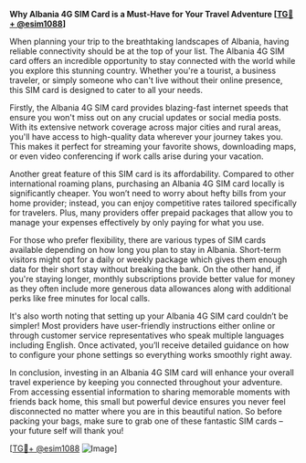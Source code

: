 **Why Albania 4G SIM Card is a Must-Have for Your Travel Adventure [[TG💪+ @esim1088](https://t.me/s/esim1088)]**

When planning your trip to the breathtaking landscapes of Albania, having reliable connectivity should be at the top of your list. The Albania 4G SIM card offers an incredible opportunity to stay connected with the world while you explore this stunning country. Whether you're a tourist, a business traveler, or simply someone who can't live without their online presence, this SIM card is designed to cater to all your needs.

Firstly, the Albania 4G SIM card provides blazing-fast internet speeds that ensure you won't miss out on any crucial updates or social media posts. With its extensive network coverage across major cities and rural areas, you'll have access to high-quality data wherever your journey takes you. This makes it perfect for streaming your favorite shows, downloading maps, or even video conferencing if work calls arise during your vacation.

Another great feature of this SIM card is its affordability. Compared to other international roaming plans, purchasing an Albania 4G SIM card locally is significantly cheaper. You won’t need to worry about hefty bills from your home provider; instead, you can enjoy competitive rates tailored specifically for travelers. Plus, many providers offer prepaid packages that allow you to manage your expenses effectively by only paying for what you use.

For those who prefer flexibility, there are various types of SIM cards available depending on how long you plan to stay in Albania. Short-term visitors might opt for a daily or weekly package which gives them enough data for their short stay without breaking the bank. On the other hand, if you're staying longer, monthly subscriptions provide better value for money as they often include more generous data allowances along with additional perks like free minutes for local calls.

It's also worth noting that setting up your Albania 4G SIM card couldn’t be simpler! Most providers have user-friendly instructions either online or through customer service representatives who speak multiple languages including English. Once activated, you’ll receive detailed guidance on how to configure your phone settings so everything works smoothly right away.

In conclusion, investing in an Albania 4G SIM card will enhance your overall travel experience by keeping you connected throughout your adventure. From accessing essential information to sharing memorable moments with friends back home, this small but powerful device ensures you never feel disconnected no matter where you are in this beautiful nation. So before packing your bags, make sure to grab one of these fantastic SIM cards – your future self will thank you!

[[TG💪+ @esim1088](https://t.me/s/esim1088) ![Image](https://i.postimg.cc/Y0z9fWf4/image.png)]